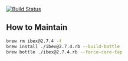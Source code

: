 [![Build Status](https://travis-ci.org/dreal-deps/homebrew-ibex.svg?branch=master)](https://travis-ci.org/dreal-deps/homebrew-ibex)

How to Maintain
---------------

```bash
brew rm ibex@2.7.4 -f
brew install ./ibex@2.7.4.rb --build-bottle
brew bottle ./ibex@2.7.4.rb --force-core-tap
```
